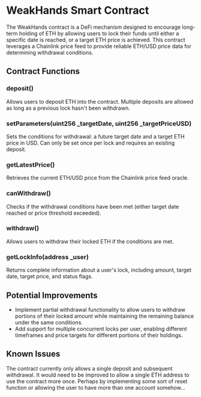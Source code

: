 # WeakHands Smart Contract

The WeakHands contract is a DeFi mechanism designed to encourage long-term holding of ETH by allowing users to lock their funds until either a specific date is reached, or a target ETH price is achieved. This contract leverages a Chainlink price feed to provide reliable ETH/USD price data for determining withdrawal conditions.

## Contract Functions

### deposit()
Allows users to deposit ETH into the contract. Multiple deposits are allowed as long as a previous lock hasn't been withdrawn.

### setParameters(uint256 _targetDate, uint256 _targetPriceUSD)
Sets the conditions for withdrawal: a future target date and a target ETH price in USD. Can only be set once per lock and requires an existing deposit.

### getLatestPrice()
Retrieves the current ETH/USD price from the Chainlink price feed oracle.

### canWithdraw()
Checks if the withdrawal conditions have been met (either target date reached or price threshold exceeded).

### withdraw()
Allows users to withdraw their locked ETH if the conditions are met.

### getLockInfo(address _user)
Returns complete information about a user's lock, including amount, target date, target price, and status flags.

## Potential Improvements

* Implement partial withdrawal functionality to allow users to withdraw portions of their locked amount while maintaining the remaining balance under the same conditions.
* Add support for multiple concurrent locks per user, enabling different timeframes and price targets for different portions of their holdings.

## Known Issues

The contract currently only allows a single deposit and subsequent withdrawal. It would need to be improved to allow a single ETH address to use the contract more once. Perhaps by implementing some sort of reset function or allowing the user to have more than one account somehow...
